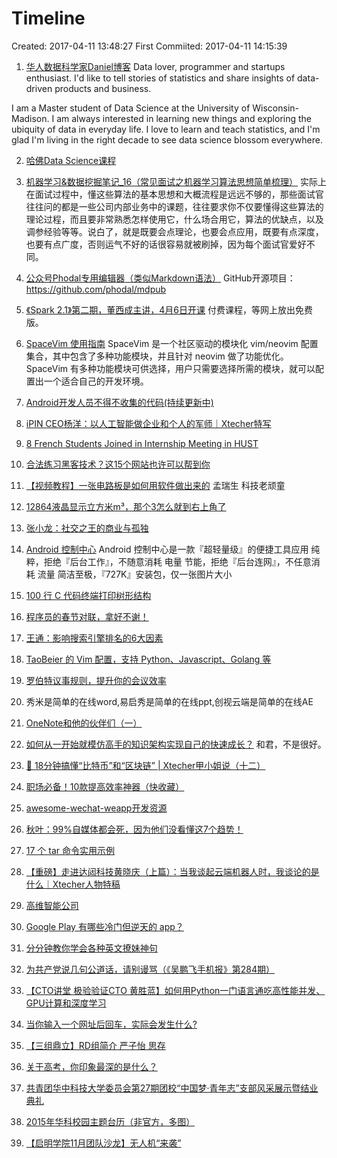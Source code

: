 # Timeline
Created: 2017-04-11 13:48:27
First Commiited: 2017-04-11 14:15:39

1. [华人数据科学家Daniel博客](http://dangdang.strikingly.com/)
Data lover, programmer and startups enthusiast. I'd like to tell stories of statistics and share insights of data-driven products and business.

I am a Master student of Data Science at the University of Wisconsin-Madison. I am always interested in learning new things and exploring the ubiquity of data in everyday life. I love to learn and teach statistics, and I'm glad I'm living in the right decade to see data science blossom everywhere.

2. [哈佛Data Science课程](http://cm.dce.harvard.edu/2014/01/14328/publicationListing.shtml)

3. [机器学习&数据挖掘笔记_16（常见面试之机器学习算法思想简单梳理）](http://www.cnblogs.com/tornadomeet/p/3395593.html)
实际上在面试过程中，懂这些算法的基本思想和大概流程是远远不够的，那些面试官往往问的都是一些公司内部业务中的课题，往往要求你不仅要懂得这些算法的理论过程，而且要非常熟悉怎样使用它，什么场合用它，算法的优缺点，以及调参经验等等。说白了，就是既要会点理论，也要会点应用，既要有点深度，也要有点广度，否则运气不好的话很容易就被刷掉，因为每个面试官爱好不同。

4. [公众号Phodal专用编辑器（类似Markdown语法）](http://md.phodal.com/)
GitHub开源项目：https://github.com/phodal/mdpub

5. [《Spark 2.1》第二期，董西成主讲，4月6日开课](http://mp.weixin.qq.com/s/TSjdn1qhOTbu9E_vE04FPA)
付费课程，等网上放出免费版。

6. [SpaceVim 使用指南](http://mp.weixin.qq.com/s/l0nT1_LltmYef_tH6qTY7w)
SpaceVim 是一个社区驱动的模块化 vim/neovim 配置集合，其中包含了多种功能模块，并且针对 neovim 做了功能优化。SpaceVim 有多种功能模块可供选择，用户只需要选择所需的模块，就可以配置出一个适合自己的开发环境。

7. [Android开发人员不得不收集的代码(持续更新中)](http://www.jianshu.com/p/72494773aace?utm_campaign=haruki&utm_content=note&utm_medium=reader_share&utm_source=weixin)

8. [iPIN CEO杨洋：以人工智能做企业和个人的军师｜Xtecher特写](http://mp.weixin.qq.com/s/6p54N9P9WXAzaYklyEbV5w)

9. [8 French Students Joined in Internship Meeting in HUST](http://iso.hust.edu.cn/index.php/News/CurrentStudents/612.html)

10. [合法练习黑客技术？这15个网站也许可以帮到你](http://mp.weixin.qq.com/s/uaMSoP9hMjj_WdDEV_hkfg)

11. [【视频教程】一张电路板是如何用软件做出来的](http://mp.weixin.qq.com/s/-dAnmjYbGROLg3cGGfhgzw)
孟瑞生 科技老顽童

12. [12864液晶显示立方米m³，那个3怎么就到右上角了](http://mp.weixin.qq.com/s/A1HYaKXkXIaud3k6SeBWyQ)

13. [张小龙：社交之王的商业与孤独](https://mp.weixin.qq.com/s/hdPR-0y_o1GSiXbgtYY2Fw)

14. [Android 控制中心](https://control.litesuits.com?share_from=app&from=timeline)
Android 控制中心是一款『超轻量级』的便捷工具应用
纯粹，拒绝『后台工作』，不随意消耗 电量
节能，拒绝『后台连网』，不任意消耗 流量
简洁至极，『727K』安装包，仅一张图片大小

15. [100 行 C 代码终端打印树形结构](https://mp.weixin.qq.com/s/btTufpGVRKeLPfOgEmM2DQ)

16. [程序员的春节对联，拿好不谢！](http://mp.weixin.qq.com/s/vMXqz2hderMDyqhqBg12Sw)

17. [王通：影响搜索引擎排名的6大因素](http://mp.weixin.qq.com/s/7kZvhlJH1p3_F2VOiLMPDQ)

18. [TaoBeier 的 Vim 配置，支持 Python、Javascript、Golang 等](http://mp.weixin.qq.com/s/xLsL3QAgoVfBkQujMpDt4w)

19. [罗伯特议事规则，提升你的会议效率](http://mp.weixin.qq.com/s/bSMHhZUtoNg_tCfl3zddcQ)

20. 秀米是简单的在线word,易启秀是简单的在线ppt,创视云端是简单的在线AE

21. [OneNote和他的伙伴们（一）](http://mp.weixin.qq.com/s/KAPmjqXwbO8h862knDHusw)

22. [如何从一开始就模仿高手的知识架构实现自己的快速成长？](http://mp.weixin.qq.com/s/W1x0MATkhFyQnrRbXRE1Qw)
和君，不是很好。

23. [🎵 18分钟搞懂“比特币”和“区块链” | Xtecher甲小姐说（十二）](http://mp.weixin.qq.com/s/kcw3SlJZvB_LUZmLZ_4ing)

24. [职场必备！10款提高效率神器（快收藏）](http://mp.weixin.qq.com/s/vdlN0xk29MbULf9ur0w85g)

25. [awesome-wechat-weapp开发资源](https://github.com/justjavac/awesome-wechat-weapp)

26. [秋叶：99%自媒体都会死，因为他们没看懂这7个趋势！](http://mp.weixin.qq.com/s/VaqlEaasTfV8qEh2UkrrvA)

27. [17 个 tar 命令实用示例](http://mp.weixin.qq.com/s/ypxY2YGgW7JzN-oKGdIZwQ)

28. [【重磅】走进达闼科技黄晓庆（上篇）：当我谈起云端机器人时，我谈论的是什么｜Xtecher人物特稿](http://mp.weixin.qq.com/s/coyIpV2B_QaL00D6UVZu7Q)

29. [高维智能公司](http://i.eqxiu.com/s/HCdm63v2?eqrcode=1)

30. [Google Play 有哪些冷门但逆天的 app？](https://www.zhihu.com/question/39830128/answer/87452881)

31. [分分钟教你学会各种英文撩妹神句](http://mp.weixin.qq.com/s/bn4Fpu4BMLIJLoi5pdRK5g)

32. [为共产党说几句公道话，请别谩骂（《吴鹏飞手机报》第284期）](http://mp.weixin.qq.com/s/8mWuVIL6KEXwTPwV4OzYVQ)

33. [【CTO讲堂 极验验证CTO 黄胜蓝】如何用Python一门语言通吃高性能并发、GPU计算和深度学习](http://mp.weixin.qq.com/s/evIe14KWSsNiKfUFM4BTnA)

34. [当你输入一个网址后回车，实际会发生什么?](http://mp.weixin.qq.com/s/oqRLCRieoVrsFo69OmmqKg)

35. [【三组鼎立】RD组简介 严子怡 思存](http://mp.weixin.qq.com/s/UHJ-yZjvrSSCtT_QAHHOQw)

36. [关于高考，你印象最深的是什么？](http://mp.weixin.qq.com/s/kLQizKgmitzOsR5X9g-DPg)

37. [共青团华中科技大学委员会第27期团校“中国梦·青年志”支部风采展示暨结业典礼](http://mp.weixin.qq.com/s/2CLuESNBIXHWHRGivhJa5Q)

38. [2015年华科校园主题台历（非官方，多图）](http://mp.weixin.qq.com/s/4UvIMHL_fdWFF-b1CoaBoQ)

39. [【启明学院11月团队沙龙】无人机“来袭”](http://mp.weixin.qq.com/s/mM9uO6_0-FT2yceyepkZKg)